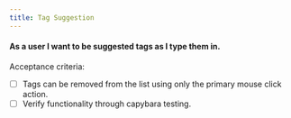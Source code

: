 ```yaml
---
title: Tag Suggestion
---
```


#### As a user I want to be suggested tags as I type them in.

Acceptance criteria:
- [ ] Tags can be removed from the list using only the primary mouse click
  action.
- [ ] Verify functionality through capybara testing.
